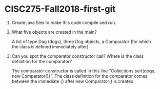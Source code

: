# CISC275-Fall2018-first-git
1. Create java files to make this code compile and run.

2. What five objects are created in the main?

	A list of type Dog (dogs), three Dog objects, a Comparator<Animal> (for which the class is defined immediately after)

3. Can you spot the comparator constructor call? Where is the class definition for the comparator?

	The comparator constructor is called in this line "Collections.sort(dogs, new Comparator<Animal>(){". The class definition for the comparator comes between the immediate {} after new Comparator<Animal>() is created.
